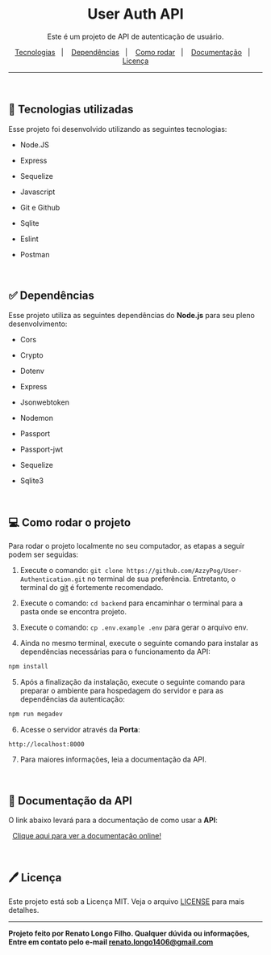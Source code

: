 <h1  align="center"> User Auth API </h1>
<p align="center">Este é um projeto de API de autenticação de usuário.</p>

<p align="center"> 
<a href="#-tecnologias-utilizadas">Tecnologias</a>&nbsp;&nbsp;&nbsp;|&nbsp;&nbsp;&nbsp;
<a href="#-dependências">Dependências</a>&nbsp;&nbsp;&nbsp;|&nbsp;&nbsp;&nbsp;
<a href="#-como-rodar-o-projeto">Como rodar</a>&nbsp;&nbsp;&nbsp;|&nbsp;&nbsp;&nbsp;
 <a href="#-documentação-da-api">Documentação</a>&nbsp;&nbsp;&nbsp;|&nbsp;&nbsp;&nbsp;
 <a href="#%EF%B8%8F-licença">Licença</a>
</p>

---
&nbsp;
## 🚀 Tecnologias utilizadas
Esse projeto foi desenvolvido utilizando as seguintes tecnologias:

- Node.JS
- Express
- Sequelize

- Javascript
- Git e Github
- Sqlite
- Eslint
- Postman

&nbsp;
## ✅ Dependências
Esse projeto utiliza as seguintes dependências do **Node.js** para seu pleno desenvolvimento:

- Cors
- Crypto
- Dotenv
- Express

- Jsonwebtoken
- Nodemon
- Passport
- Passport-jwt
- Sequelize
- Sqlite3

&nbsp;
## 💻 Como rodar o projeto
Para rodar o projeto localmente no seu computador, as etapas a seguir podem ser seguidas:

1. Execute o comando: ```git clone https://github.com/AzzyPog/User-Authentication.git``` no terminal de sua preferência. Entretanto, o terminal do [git](https://git-scm.com) é fortemente recomendado. 

2. Execute o comando: ```cd backend``` para encaminhar o terminal para a pasta onde se encontra projeto.

3. Execute o comando: ```cp .env.example .env``` para gerar o arquivo env.

4. Ainda no mesmo terminal, execute o seguinte comando para instalar as dependências necessárias para o funcionamento da API:
```bash
npm install 
```
5. Após a finalização da instalação, execute o seguinte comando para preparar o ambiente para hospedagem do servidor e para as dependências da autenticação:
```bash
npm run megadev
```
6. Acesse o servidor através da **Porta**:
```
http://localhost:8000
```

7. Para maiores informações, leia a documentação da API.


&nbsp;
## 📝 Documentação da API
O link abaixo levará para a documentação de como usar a **API**: 

&nbsp;
[Clique aqui para ver a documentação online!](https://documenter.getpostman.com/view/20330795/2s93RUvXaA)

&nbsp;
## 🖊️ Licença
Este projeto está sob a Licença MIT. Veja o arquivo [LICENSE](LICENSE) para mais detalhes.

---
**Projeto feito por Renato Longo Filho. Qualquer dúvida ou informações, Entre em contato pelo e-mail renato.longo1406@gmail.com**
